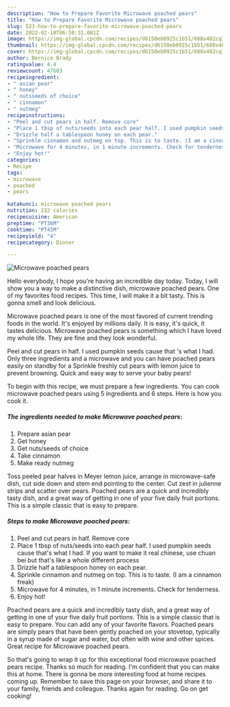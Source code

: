```yaml
---
description: "How to Prepare Favorite Microwave poached pears"
title: "How to Prepare Favorite Microwave poached pears"
slug: 523-how-to-prepare-favorite-microwave-poached-pears
date: 2022-02-10T06:58:31.081Z
image: https://img-global.cpcdn.com/recipes/d6150eb0925c1b51/680x482cq70/microwave-poached-pears-recipe-main-photo.jpg
thumbnail: https://img-global.cpcdn.com/recipes/d6150eb0925c1b51/680x482cq70/microwave-poached-pears-recipe-main-photo.jpg
cover: https://img-global.cpcdn.com/recipes/d6150eb0925c1b51/680x482cq70/microwave-poached-pears-recipe-main-photo.jpg
author: Bernice Brady
ratingvalue: 4.4
reviewcount: 47603
recipeingredient:
- " asian pear"
- " honey"
- " nutsseeds of choice"
- " cinnamon"
- " nutmeg"
recipeinstructions:
- "Peel and cut pears in half. Remove core"
- "Place 1 tbsp of nuts/seeds into each pear half. I used pumpkin seeds cause that&#39;s what I had. If you want to make it real chinese, use chuan bei but that&#39;s like a whole different process"
- "Drizzle half a tablespoon honey on each pear."
- "Sprinkle cinnamon and nutmeg on top. This is to taste. (I am a cinnamon freak)"
- "Microwave for 4 minutes, in 1 minute increments. Check for tenderness."
- "Enjoy hot!"
categories:
- Recipe
tags:
- microwave
- poached
- pears

katakunci: microwave poached pears 
nutrition: 232 calories
recipecuisine: American
preptime: "PT36M"
cooktime: "PT45M"
recipeyield: "4"
recipecategory: Dinner

---
```



![Microwave poached pears](https://img-global.cpcdn.com/recipes/d6150eb0925c1b51/680x482cq70/microwave-poached-pears-recipe-main-photo.jpg)

Hello everybody, I hope you're having an incredible day today. Today, I will show you a way to make a distinctive dish, microwave poached pears. One of my favorites food recipes. This time, I will make it a bit tasty. This is gonna smell and look delicious.

Microwave poached pears is one of the most favored of current trending foods in the world. It's enjoyed by millions daily. It is easy, it's quick, it tastes delicious. Microwave poached pears is something which I have loved my whole life. They are fine and they look wonderful.

Peel and cut pears in half. I used pumpkin seeds cause that &#39;s what I had. Only three ingredients and a microwave and you can have poached pears easily on standby for a Sprinkle freshly cut pears with lemon juice to prevent browning. Quick and easy way to serve your baby pears!


To begin with this recipe, we must prepare a few ingredients. You can cook microwave poached pears using 5 ingredients and 6 steps. Here is how you cook it.

<!--inarticleads1-->

##### The ingredients needed to make Microwave poached pears:

1. Prepare  asian pear
1. Get  honey
1. Get  nuts/seeds of choice
1. Take  cinnamon
1. Make ready  nutmeg


Toss peeled pear halves in Meyer lemon juice, arrange in microwave-safe dish, cut side down and stem end pointing to the center. Cut zest in julienne strips and scatter over pears. Poached pears are a quick and incredibly tasty dish, and a great way of getting in one of your five daily fruit portions. This is a simple classic that is easy to prepare. 

<!--inarticleads2-->

##### Steps to make Microwave poached pears:

1. Peel and cut pears in half. Remove core
1. Place 1 tbsp of nuts/seeds into each pear half. I used pumpkin seeds cause that&#39;s what I had. If you want to make it real chinese, use chuan bei but that&#39;s like a whole different process
1. Drizzle half a tablespoon honey on each pear.
1. Sprinkle cinnamon and nutmeg on top. This is to taste. (I am a cinnamon freak)
1. Microwave for 4 minutes, in 1 minute increments. Check for tenderness.
1. Enjoy hot!


Poached pears are a quick and incredibly tasty dish, and a great way of getting in one of your five daily fruit portions. This is a simple classic that is easy to prepare. You can add any of your favorite flavors. Poached pears are simply pears that have been gently poached on your stovetop, typically in a syrup made of sugar and water, but often with wine and other spices. Great recipe for Microwave poached pears. 

So that's going to wrap it up for this exceptional food microwave poached pears recipe. Thanks so much for reading. I'm confident that you can make this at home. There is gonna be more interesting food at home recipes coming up. Remember to save this page on your browser, and share it to your family, friends and colleague. Thanks again for reading. Go on get cooking!
